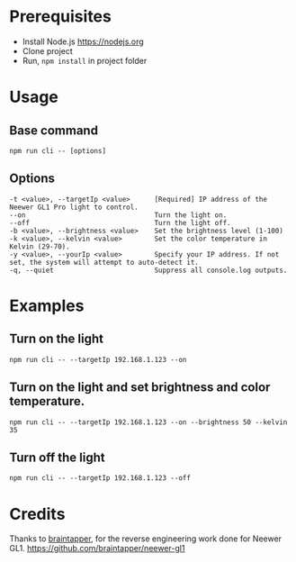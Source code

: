# Prerequisites
- Install Node.js https://nodejs.org
- Clone project
- Run, `npm install` in project folder

# Usage

## Base command
`npm run cli -- [options]`

## Options
```
-t <value>, --targetIp <value>      [Required] IP address of the Neewer GL1 Pro light to control.
--on                                Turn the light on.
--off                               Turn the light off.
-b <value>, --brightness <value>    Set the brightness level (1-100)
-k <value>, --kelvin <value>        Set the color temperature in Kelvin (29-70).
-y <value>, --yourIp <value>        Specify your IP address. If not set, the system will attempt to auto-detect it.
-q, --quiet                         Suppress all console.log outputs.
```

# Examples

## Turn on the light
```
npm run cli -- --targetIp 192.168.1.123 --on
```

## Turn on the light and set brightness and color temperature.
```
npm run cli -- --targetIp 192.168.1.123 --on --brightness 50 --kelvin 35
```

## Turn off the light
```
npm run cli -- --targetIp 192.168.1.123 --off
```


# Credits

Thanks to [braintapper](https://github.com/braintapper), for the reverse engineering work done for Neewer GL1.
https://github.com/braintapper/neewer-gl1
